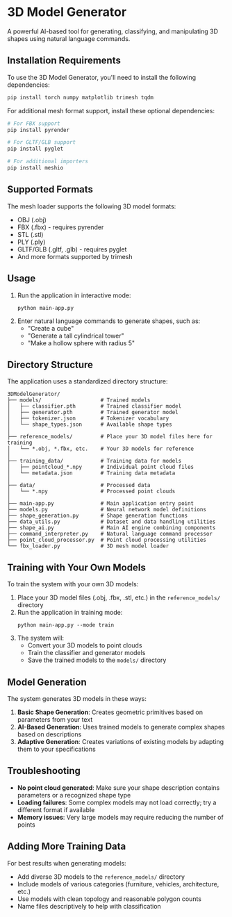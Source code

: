 # 3D Model Generator

A powerful AI-based tool for generating, classifying, and manipulating 3D shapes using natural language commands.

## Installation Requirements

To use the 3D Model Generator, you'll need to install the following dependencies:

```bash
pip install torch numpy matplotlib trimesh tqdm
```

For additional mesh format support, install these optional dependencies:

```bash
# For FBX support
pip install pyrender

# For GLTF/GLB support
pip install pyglet

# For additional importers
pip install meshio
```

## Supported Formats

The mesh loader supports the following 3D model formats:
- OBJ (.obj)
- FBX (.fbx) - requires pyrender
- STL (.stl)
- PLY (.ply)
- GLTF/GLB (.gltf, .glb) - requires pyglet
- And more formats supported by trimesh

## Usage

1. Run the application in interactive mode:
   ```
   python main-app.py
   ```
2. Enter natural language commands to generate shapes, such as:
   - "Create a cube"
   - "Generate a tall cylindrical tower"
   - "Make a hollow sphere with radius 5"

## Directory Structure

The application uses a standardized directory structure:

```
3DModelGenerator/
├── models/                   # Trained models
│   ├── classifier.pth        # Trained classifier model
│   ├── generator.pth         # Trained generator model
│   ├── tokenizer.json        # Tokenizer vocabulary
│   └── shape_types.json      # Available shape types
│
├── reference_models/         # Place your 3D model files here for training
│   └── *.obj, *.fbx, etc.    # Your 3D models for reference
│
├── training_data/            # Training data for models
│   ├── pointcloud_*.npy      # Individual point cloud files
│   └── metadata.json         # Training data metadata
│
├── data/                     # Processed data
│   └── *.npy                 # Processed point clouds
│
├── main-app.py               # Main application entry point
├── models.py                 # Neural network model definitions
├── shape_generation.py       # Shape generation functions
├── data_utils.py             # Dataset and data handling utilities
├── shape_ai.py               # Main AI engine combining components
├── command_interpreter.py    # Natural language command processor
├── point_cloud_processor.py  # Point cloud processing utilities
└── fbx_loader.py             # 3D mesh model loader
```

## Training with Your Own Models

To train the system with your own 3D models:

1. Place your 3D model files (.obj, .fbx, .stl, etc.) in the `reference_models/` directory
2. Run the application in training mode:
   ```
   python main-app.py --mode train
   ```
3. The system will:
   - Convert your 3D models to point clouds
   - Train the classifier and generator models
   - Save the trained models to the `models/` directory

## Model Generation

The system generates 3D models in these ways:

1. **Basic Shape Generation**: Creates geometric primitives based on parameters from your text
2. **AI-Based Generation**: Uses trained models to generate complex shapes based on descriptions
3. **Adaptive Generation**: Creates variations of existing models by adapting them to your specifications

## Troubleshooting

- **No point cloud generated**: Make sure your shape description contains parameters or a recognized shape type
- **Loading failures**: Some complex models may not load correctly; try a different format if available
- **Memory issues**: Very large models may require reducing the number of points 

## Adding More Training Data

For best results when generating models:

- Add diverse 3D models to the `reference_models/` directory
- Include models of various categories (furniture, vehicles, architecture, etc.)
- Use models with clean topology and reasonable polygon counts
- Name files descriptively to help with classification
